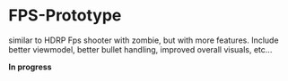 # FPS-Prototype
similar to HDRP Fps shooter with zombie, but with more features.
Include better viewmodel, better bullet handling, improved overall visuals, etc...

**In progress**
